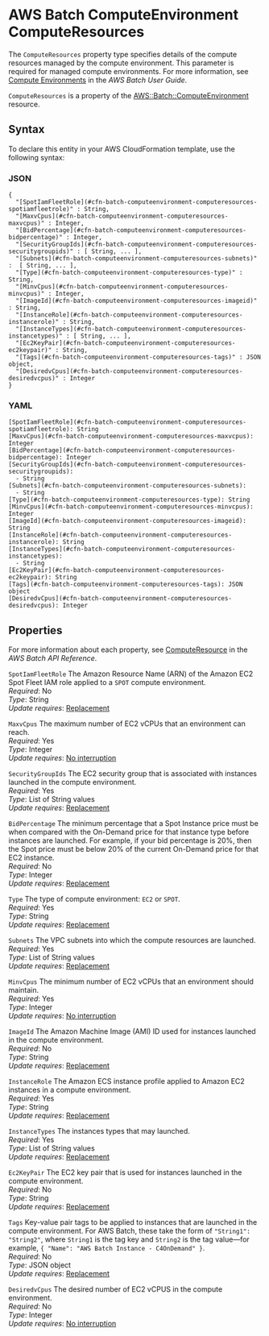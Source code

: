 # AWS Batch ComputeEnvironment ComputeResources<a name="aws-properties-batch-computeenvironment-computeresources"></a>

The `ComputeResources` property type specifies details of the compute resources managed by the compute environment\. This parameter is required for managed compute environments\. For more information, see [ Compute Environments](https://docs.aws.amazon.com/batch/latest/userguide/compute_environments.html) in the *AWS Batch User Guide*\.

`ComputeResources` is a property of the [AWS::Batch::ComputeEnvironment](aws-resource-batch-computeenvironment.md) resource\.

## Syntax<a name="aws-properties-batch-computeenvironment-computeresources-syntax"></a>

To declare this entity in your AWS CloudFormation template, use the following syntax:

### JSON<a name="aws-properties-batch-computeenvironment-computeresources-syntax.json"></a>

```
{
  "[SpotIamFleetRole](#cfn-batch-computeenvironment-computeresources-spotiamfleetrole)" : String,
  "[MaxvCpus](#cfn-batch-computeenvironment-computeresources-maxvcpus)" : Integer,
  "[BidPercentage](#cfn-batch-computeenvironment-computeresources-bidpercentage)" : Integer,
  "[SecurityGroupIds](#cfn-batch-computeenvironment-computeresources-securitygroupids)" : [ String, ... ],
  "[Subnets](#cfn-batch-computeenvironment-computeresources-subnets)" :  [ String, ... ],
  "[Type](#cfn-batch-computeenvironment-computeresources-type)" : String,
  "[MinvCpus](#cfn-batch-computeenvironment-computeresources-minvcpus)" : Integer,
  "[ImageId](#cfn-batch-computeenvironment-computeresources-imageid)" : String,
  "[InstanceRole](#cfn-batch-computeenvironment-computeresources-instancerole)" : String,
  "[InstanceTypes](#cfn-batch-computeenvironment-computeresources-instancetypes)" : [ String, ... ],
  "[Ec2KeyPair](#cfn-batch-computeenvironment-computeresources-ec2keypair)" : String,
  "[Tags](#cfn-batch-computeenvironment-computeresources-tags)" : JSON object,
  "[DesiredvCpus](#cfn-batch-computeenvironment-computeresources-desiredvcpus)" : Integer
}
```

### YAML<a name="aws-properties-batch-computeenvironment-computeresources-syntax.yaml"></a>

```
[SpotIamFleetRole](#cfn-batch-computeenvironment-computeresources-spotiamfleetrole): String
[MaxvCpus](#cfn-batch-computeenvironment-computeresources-maxvcpus): Integer
[BidPercentage](#cfn-batch-computeenvironment-computeresources-bidpercentage): Integer
[SecurityGroupIds](#cfn-batch-computeenvironment-computeresources-securitygroupids): 
  - String
[Subnets](#cfn-batch-computeenvironment-computeresources-subnets): 
  - String
[Type](#cfn-batch-computeenvironment-computeresources-type): String
[MinvCpus](#cfn-batch-computeenvironment-computeresources-minvcpus): Integer
[ImageId](#cfn-batch-computeenvironment-computeresources-imageid): String
[InstanceRole](#cfn-batch-computeenvironment-computeresources-instancerole): String
[InstanceTypes](#cfn-batch-computeenvironment-computeresources-instancetypes): 
  - String
[Ec2KeyPair](#cfn-batch-computeenvironment-computeresources-ec2keypair): String
[Tags](#cfn-batch-computeenvironment-computeresources-tags): JSON object
[DesiredvCpus](#cfn-batch-computeenvironment-computeresources-desiredvcpus): Integer
```

## Properties<a name="aws-properties-batch-computeenvironment-computeresources-properties"></a>

For more information about each property, see [ ComputeResource](https://docs.aws.amazon.com/batch/latest/APIReference/API_ComputeResource.html) in the *AWS Batch API Reference*\.

`SpotIamFleetRole`  <a name="cfn-batch-computeenvironment-computeresources-spotiamfleetrole"></a>
The Amazon Resource Name \(ARN\) of the Amazon EC2 Spot Fleet IAM role applied to a `SPOT` compute environment\.  
 *Required*: No  
*Type*: String  
 *Update requires*: [Replacement](using-cfn-updating-stacks-update-behaviors.md#update-replacement) 

`MaxvCpus`  <a name="cfn-batch-computeenvironment-computeresources-maxvcpus"></a>
The maximum number of EC2 vCPUs that an environment can reach\.  
 *Required*: Yes  
*Type*: Integer  
 *Update requires*: [No interruption](using-cfn-updating-stacks-update-behaviors.md#update-no-interrupt) 

`SecurityGroupIds`  <a name="cfn-batch-computeenvironment-computeresources-securitygroupids"></a>
The EC2 security group that is associated with instances launched in the compute environment\.  
 *Required*: Yes  
*Type*: List of String values  
 *Update requires*: [Replacement](using-cfn-updating-stacks-update-behaviors.md#update-replacement) 

`BidPercentage`  <a name="cfn-batch-computeenvironment-computeresources-bidpercentage"></a>
The minimum percentage that a Spot Instance price must be when compared with the On\-Demand price for that instance type before instances are launched\. For example, if your bid percentage is 20%, then the Spot price must be below 20% of the current On\-Demand price for that EC2 instance\.  
 *Required*: No  
*Type*: Integer  
 *Update requires*: [Replacement](using-cfn-updating-stacks-update-behaviors.md#update-replacement) 

`Type`  <a name="cfn-batch-computeenvironment-computeresources-type"></a>
The type of compute environment: `EC2` or `SPOT`\.  
 *Required*: Yes  
*Type*: String  
 *Update requires*: [Replacement](using-cfn-updating-stacks-update-behaviors.md#update-replacement) 

`Subnets`  <a name="cfn-batch-computeenvironment-computeresources-subnets"></a>
The VPC subnets into which the compute resources are launched\.  
 *Required*: Yes  
*Type*: List of String values  
 *Update requires*: [Replacement](using-cfn-updating-stacks-update-behaviors.md#update-replacement) 

`MinvCpus`  <a name="cfn-batch-computeenvironment-computeresources-minvcpus"></a>
The minimum number of EC2 vCPUs that an environment should maintain\.  
 *Required*: Yes  
*Type*: Integer  
 *Update requires*: [No interruption](using-cfn-updating-stacks-update-behaviors.md#update-no-interrupt) 

`ImageId`  <a name="cfn-batch-computeenvironment-computeresources-imageid"></a>
The Amazon Machine Image \(AMI\) ID used for instances launched in the compute environment\.  
 *Required*: No  
*Type*: String  
 *Update requires*: [Replacement](using-cfn-updating-stacks-update-behaviors.md#update-replacement) 

`InstanceRole`  <a name="cfn-batch-computeenvironment-computeresources-instancerole"></a>
The Amazon ECS instance profile applied to Amazon EC2 instances in a compute environment\.  
 *Required*: Yes  
*Type*: String  
 *Update requires*: [Replacement](using-cfn-updating-stacks-update-behaviors.md#update-replacement) 

`InstanceTypes`  <a name="cfn-batch-computeenvironment-computeresources-instancetypes"></a>
The instances types that may launched\.  
 *Required*: Yes  
*Type*: List of String values  
 *Update requires*: [Replacement](using-cfn-updating-stacks-update-behaviors.md#update-replacement) 

`Ec2KeyPair`  <a name="cfn-batch-computeenvironment-computeresources-ec2keypair"></a>
The EC2 key pair that is used for instances launched in the compute environment\.  
 *Required*: No  
*Type*: String  
 *Update requires*: [Replacement](using-cfn-updating-stacks-update-behaviors.md#update-replacement) 

`Tags`  <a name="cfn-batch-computeenvironment-computeresources-tags"></a>
Key\-value pair tags to be applied to instances that are launched in the compute environment\. For AWS Batch, these take the form of `"String1": "String2"`, where `String1` is the tag key and `String2` is the tag value—for example, `{ "Name": "AWS Batch Instance - C4OnDemand" }`\.  
 *Required*: No  
*Type*: JSON object  
 *Update requires*: [Replacement](using-cfn-updating-stacks-update-behaviors.md#update-replacement) 

`DesiredvCpus`  <a name="cfn-batch-computeenvironment-computeresources-desiredvcpus"></a>
The desired number of EC2 vCPUS in the compute environment\.  
 *Required*: No  
*Type*: Integer  
 *Update requires*: [No interruption](using-cfn-updating-stacks-update-behaviors.md#update-no-interrupt) 